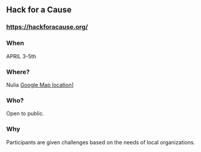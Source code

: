 ## Hack for a Cause

### https://hackforacause.org/

### When
APRIL 3-5th

### Where?
Nulia [Google Map location](https://www.google.com/maps/place/Nulia/@44.0502496,-123.0954492,15z/data=!4m2!3m1!1s0x0:0x20c616082dc73734?sa=X&ved=2ahUKEwiohbbNsvXnAhWeFjQIHVM_AlUQ_BIwC3oECBAQCA)]

### Who?
Open to public.

### Why
Participants are given challenges based on the needs of local organizations.
